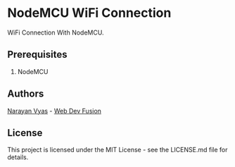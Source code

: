 # NodeMCU WiFi Connection
WiFi Connection With NodeMCU.

## Prerequisites
1. NodeMCU

## Authors
[Narayan Vyas](https://www.narayanvyas.org) - [Web Dev Fusion](https://www.webdevfusion.com)

## License
This project is licensed under the MIT License - see the LICENSE.md file for details.